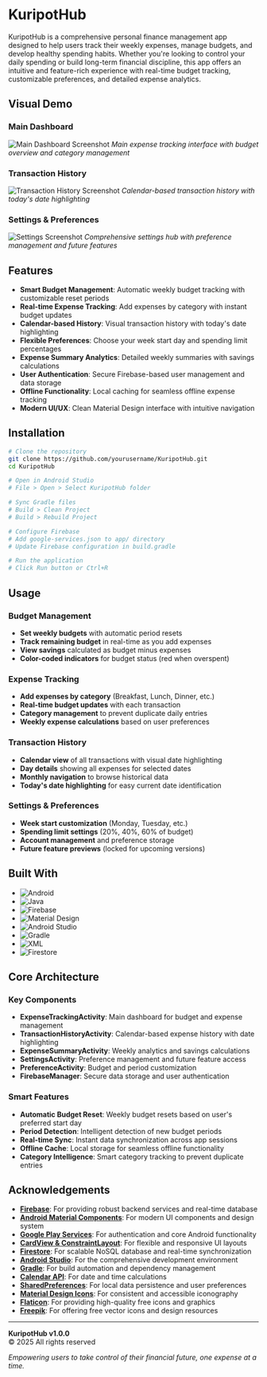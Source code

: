 # KuripotHub

KuripotHub is a comprehensive personal finance management app designed to help users track their weekly expenses, manage budgets, and develop healthy spending habits. Whether you're looking to control your daily spending or build long-term financial discipline, this app offers an intuitive and feature-rich experience with real-time budget tracking, customizable preferences, and detailed expense analytics.

## Visual Demo

### Main Dashboard
![Main Dashboard Screenshot](app/src/main/res/drawable/main_dashboard.png)
*Main expense tracking interface with budget overview and category management*

### Transaction History
![Transaction History Screenshot](app/src/main/res/drawable/transaction_history.png)
*Calendar-based transaction history with today's date highlighting*

### Settings & Preferences
![Settings Screenshot](app/src/main/res/drawable/settings_preference.png)
*Comprehensive settings hub with preference management and future features*
## Features

- **Smart Budget Management**: Automatic weekly budget tracking with customizable reset periods
- **Real-time Expense Tracking**: Add expenses by category with instant budget updates
- **Calendar-based History**: Visual transaction history with today's date highlighting
- **Flexible Preferences**: Choose your week start day and spending limit percentages
- **Expense Summary Analytics**: Detailed weekly summaries with savings calculations
- **User Authentication**: Secure Firebase-based user management and data storage
- **Offline Functionality**: Local caching for seamless offline expense tracking
- **Modern UI/UX**: Clean Material Design interface with intuitive navigation

## Installation

```bash
# Clone the repository
git clone https://github.com/yourusername/KuripotHub.git
cd KuripotHub

# Open in Android Studio
# File > Open > Select KuripotHub folder

# Sync Gradle files
# Build > Clean Project
# Build > Rebuild Project

# Configure Firebase
# Add google-services.json to app/ directory
# Update Firebase configuration in build.gradle

# Run the application
# Click Run button or Ctrl+R
```

## Usage

### Budget Management
- **Set weekly budgets** with automatic period resets
- **Track remaining budget** in real-time as you add expenses
- **View savings** calculated as budget minus expenses
- **Color-coded indicators** for budget status (red when overspent)

### Expense Tracking
- **Add expenses by category** (Breakfast, Lunch, Dinner, etc.)
- **Real-time budget updates** with each transaction
- **Category management** to prevent duplicate daily entries
- **Weekly expense calculations** based on user preferences

### Transaction History
- **Calendar view** of all transactions with visual date highlighting
- **Day details** showing all expenses for selected dates
- **Monthly navigation** to browse historical data
- **Today's date highlighting** for easy current date identification

### Settings & Preferences
- **Week start customization** (Monday, Tuesday, etc.)
- **Spending limit settings** (20%, 40%, 60% of budget)
- **Account management** and preference storage
- **Future feature previews** (locked for upcoming versions)

## Built With

- ![Android](https://img.shields.io/badge/Android-3DDC84?style=for-the-badge&logo=android&logoColor=white)
- ![Java](https://img.shields.io/badge/Java-ED8B00?style=for-the-badge&logo=openjdk&logoColor=white)
- ![Firebase](https://img.shields.io/badge/Firebase-039BE5?style=for-the-badge&logo=firebase&logoColor=white)
- ![Material Design](https://img.shields.io/badge/Material%20Design-757575?style=for-the-badge&logo=material-design&logoColor=white)
- ![Android Studio](https://img.shields.io/badge/Android%20Studio-3DDC84?style=for-the-badge&logo=android-studio&logoColor=white)
- ![Gradle](https://img.shields.io/badge/Gradle-02303A?style=for-the-badge&logo=gradle&logoColor=white)
- ![XML](https://img.shields.io/badge/XML-FF6600?style=for-the-badge&logo=xml&logoColor=white)
- ![Firestore](https://img.shields.io/badge/Firestore-FFA000?style=for-the-badge&logo=firebase&logoColor=white)

## Core Architecture

### Key Components
- **ExpenseTrackingActivity**: Main dashboard for budget and expense management
- **TransactionHistoryActivity**: Calendar-based expense history with date highlighting
- **ExpenseSummaryActivity**: Weekly analytics and savings calculations
- **SettingsActivity**: Preference management and future feature access
- **PreferenceActivity**: Budget and period customization
- **FirebaseManager**: Secure data storage and user authentication

### Smart Features
- **Automatic Budget Reset**: Weekly budget resets based on user's preferred start day
- **Period Detection**: Intelligent detection of new budget periods
- **Real-time Sync**: Instant data synchronization across app sessions
- **Offline Cache**: Local storage for seamless offline functionality
- **Category Intelligence**: Smart category tracking to prevent duplicate entries

## Acknowledgements

- **[Firebase](https://firebase.google.com/)**: For providing robust backend services and real-time database
- **[Android Material Components](https://material.io/develop/android)**: For modern UI components and design system
- **[Google Play Services](https://developers.google.com/android/guides/overview)**: For authentication and core Android functionality
- **[CardView & ConstraintLayout](https://developer.android.com/guide/topics/ui/layout)**: For flexible and responsive UI layouts
- **[Firestore](https://firebase.google.com/docs/firestore)**: For scalable NoSQL database and real-time synchronization
- **[Android Studio](https://developer.android.com/studio)**: For the comprehensive development environment
- **[Gradle](https://gradle.org/)**: For build automation and dependency management
- **[Calendar API](https://developer.android.com/reference/java/util/Calendar)**: For date and time calculations
- **[SharedPreferences](https://developer.android.com/reference/android/content/SharedPreferences)**: For local data persistence and user preferences
- **[Material Design Icons](https://fonts.google.com/icons)**: For consistent and accessible iconography
- **[Flaticon](https://www.flaticon.com/)**: For providing high-quality free icons and graphics
- **[Freepik](https://www.freepik.com/)**: For offering free vector icons and design resources

---

**KuripotHub v1.0.0**  
© 2025 All rights reserved

*Empowering users to take control of their financial future, one expense at a time.*